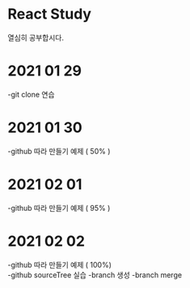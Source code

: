 # React Study

열심히 공부합시다. 

# 2021 01 29
-git clone 연습  

# 2021 01 30 
-github 따라 만들기 예제 ( 50% )

# 2021 02 01
-github 따라 만들기 예제 ( 95% ) 

# 2021 02 02
-github 따라 만들기 예제 ( 100%)  
-github sourceTree 실습 
-branch 생성
-branch merge
